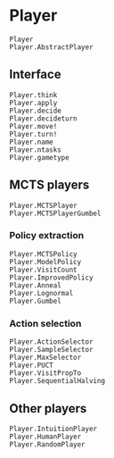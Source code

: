 
# Player
```@docs
Player
Player.AbstractPlayer
```

## Interface
```@docs
Player.think
Player.apply
Player.decide
Player.decideturn
Player.move!
Player.turn!
Player.name
Player.ntasks
Player.gametype
```

## MCTS players
```@docs
Player.MCTSPlayer
Player.MCTSPlayerGumbel
```
### Policy extraction
```@docs
Player.MCTSPolicy
Player.ModelPolicy
Player.VisitCount
Player.ImprovedPolicy
Player.Anneal
Player.Lognormal
Player.Gumbel
```

### Action selection
```@docs
Player.ActionSelector
Player.SampleSelector
Player.MaxSelector
Player.PUCT
Player.VisitPropTo
Player.SequentialHalving
```

## Other players
```@docs
Player.IntuitionPlayer
Player.HumanPlayer
Player.RandomPlayer
```

